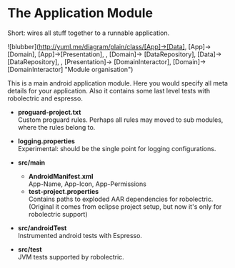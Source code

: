 # The Application Module

Short: wires all stuff together to a runnable application.

![blubber](http://yuml.me/diagram/plain/class/[App]->[Data], [App]->[Domain], [App]->[Presentation], , [Domain]-> [DataRepository], [Data]-> [DataRepository], , [Presentation]-> [DomainInteractor], [Domain]-> [DomainInteractor] "Module organisation")

This is a main android application module. Here you would specify all meta details for your
application. Also it contains some last level tests with robolectric and espresso.

* **proguard-project.txt** <br>
  Custom proguard rules. Perhaps all rules may moved to sub modules, where the rules belong to.
* **logging.properties** <br>
  Experimental: should be the single point for logging configurations.

* **src/main**
    * **AndroidManifest.xml** <br>
      App-Name, App-Icon, App-Permissions
    * **test-project.properties** <br>
      Contains paths to exploded AAR dependencies for robolectric. (Original it comes from
      eclipse project setup, but now it's only for robolectric support)

* **src/androidTest** <br>
    Instrumented android tests with Espresso.

* **src/test** <br>
    JVM tests supported by robolectric. 
